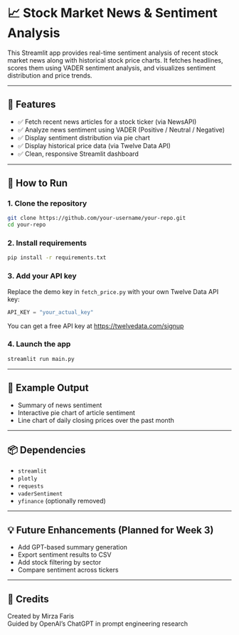 # 📈 Stock Market News & Sentiment Analysis

This Streamlit app provides real-time sentiment analysis of recent stock market news along with historical stock price charts. It fetches headlines, scores them using VADER sentiment analysis, and visualizes sentiment distribution and price trends.

---

## 🔧 Features

- ✅ Fetch recent news articles for a stock ticker (via NewsAPI)
- ✅ Analyze news sentiment using VADER (Positive / Neutral / Negative)
- ✅ Display sentiment distribution via pie chart
- ✅ Display historical price data (via Twelve Data API)
- ✅ Clean, responsive Streamlit dashboard

---

## 🚀 How to Run

### 1. Clone the repository
```bash
git clone https://github.com/your-username/your-repo.git
cd your-repo
```

### 2. Install requirements
```bash
pip install -r requirements.txt
```

### 3. Add your API key
Replace the demo key in `fetch_price.py` with your own Twelve Data API key:
```python
API_KEY = "your_actual_key"
```
You can get a free API key at https://twelvedata.com/signup

### 4. Launch the app
```bash
streamlit run main.py
```

---

## 📝 Example Output

- Summary of news sentiment
- Interactive pie chart of article sentiment
- Line chart of daily closing prices over the past month

---

## 📦 Dependencies

- `streamlit`
- `plotly`
- `requests`
- `vaderSentiment`
- `yfinance` (optionally removed)

---

## 💡 Future Enhancements (Planned for Week 3)

- Add GPT-based summary generation
- Export sentiment results to CSV
- Add stock filtering by sector
- Compare sentiment across tickers

---

## 🙌 Credits

Created by Mirza Faris  
Guided by OpenAI’s ChatGPT in prompt engineering research
